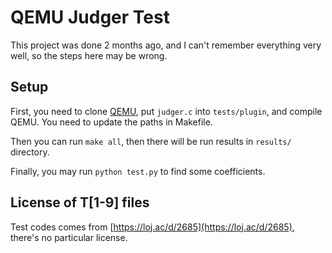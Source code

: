# QEMU Judger Test

This project was done 2 months ago, and I can't remember everything very well, so the steps here may be wrong.

## Setup

First, you need to clone [QEMU](https://github.com/qemu/qemu), put `judger.c` into `tests/plugin`, and compile QEMU. You need to update the paths in Makefile.

Then you can run `make all`, then there will be run results in `results/` directory.

Finally, you may run `python test.py` to find some coefficients.

## License of T[1-9] files

Test codes comes from [https://loj.ac/d/2685](https://loj.ac/d/2685), there's no particular license.